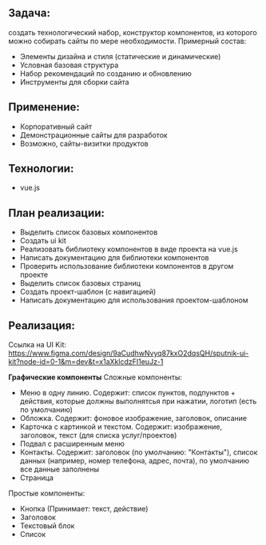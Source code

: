 ## Задача: 
создать технологический набор, конструктор компонентов, из которого можно собирать сайты по мере необходимости. 
Примерный состав:
- Элементы дизайна и стиля (статические и динамические)
- Условная базовая структура
- Набор рекомендаций по созданию и обновлению
- Инструменты для сборки сайта

## Применение:
- Корпоративный сайт
- Демонстрационные сайты для разработок
- Возможно, сайты-визитки продуктов

## Технологии: 
- vue.js

## План реализации: 
- Выделить список базовых компонентов 
- Создать ui kit 
- Реализовать библиотеку компонентов в виде проекта на vue.js
- Написать документацию для библиотеки компонентов
- Проверить использование библиотеки компонентов в другом проекте
- Выделить список базовых страниц
- Создать проект-шаблон (с навигацией)
- Написать документацию для использования проектом-шаблоном

## Реализация:
Ссылка на UI Kit: https://www.figma.com/design/9aCudhwNvyq87kxO2dqsQH/sputnik-ui-kit?node-id=0-1&m=dev&t=x1aXklcdzFI1euJz-1

**Графические компоненты** 
Сложные компоненты:
- Меню в одну линию. Содержит: список пунктов, подпунктов + действия, которые должны выполнятсья при нажатии, логотип (есть по умолчанию)
- Обложка. Содержит: фоновое изображение, заголовок, описание
- Карточка с картинкой и текстом. Содержит: изображение, заголовок, текст (для списка услуг/проектов)
- Подвал с расширенным меню
- Контакты. Содержит: заголовок (по умолчанию: "Контакты"), список данных (например, номер телефона, адрес, почта), по умолчанию все данные заполнены
- Страница

Простые компоненты: 
- Кнопка (Принимает: текст, действие)
- Заголовок
- Текстовый блок
- Список





